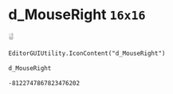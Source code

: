 # d_MouseRight `16x16`
<img src="/img/d_MouseRight.png" width=16 height=16>

``` CSharp
EditorGUIUtility.IconContent("d_MouseRight")
```
```
d_MouseRight
```
```
-8122747867823476202
```
